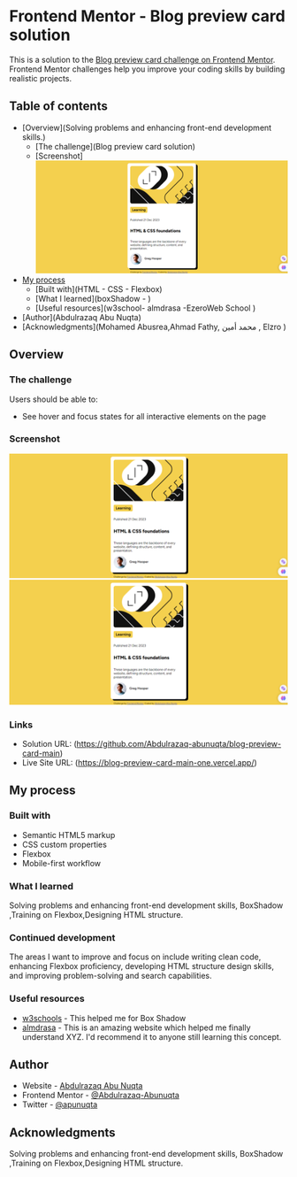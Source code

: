 # Frontend Mentor - Blog preview card solution

This is a solution to the [Blog preview card challenge on Frontend Mentor](https://www.frontendmentor.io/challenges/blog-preview-card-ckPaj01IcS). Frontend Mentor challenges help you improve your coding skills by building realistic projects. 

## Table of contents

- [Overview](Solving problems and enhancing front-end development   skills.)
  - [The challenge](Blog preview card solution)
  - [Screenshot] <img src="/assets/Screenshot/screencapture-127-0-0-1-5501-index-html-2024-01-14-08_41_09.png"/>
- [My process](#my-process)
  - [Built with](HTML - CSS -   Flexbox)
  - [What I learned](boxShadow - )
  - [Useful resources](w3school- almdrasa -EzeroWeb School )
- [Author](Abdulrazaq Abu Nuqta)
- [Acknowledgments](Mohamed Abusrea,Ahmad Fathy, محمد أمين ,  Elzro  )


## Overview

### The challenge

Users should be able to:

- See hover and focus states for all interactive elements on the page

### Screenshot

![](./assets/Screenshot/screencapture-127-0-0-1-5501-index-html-2024-01-14-08_41_09.png)
<img src="/assets/Screenshot/screencapture-127-0-0-1-5501-index-html-2024-01-14-08_41_09.png"/>

### Links

- Solution URL: (https://github.com/Abdulrazaq-abunuqta/blog-preview-card-main)
- Live Site URL: (https://blog-preview-card-main-one.vercel.app/)

## My process

### Built with

- Semantic HTML5 markup
- CSS custom properties
- Flexbox
- Mobile-first workflow

### What I learned

Solving problems and enhancing front-end development skills, BoxShadow ,Training on Flexbox,Designing HTML structure.


### Continued development
The areas I want to improve and focus on include writing clean code, enhancing Flexbox proficiency, developing HTML structure design skills, and improving problem-solving and search capabilities.


### Useful resources

- [w3schools](https://www.w3schools.com/css/default.asp) - This helped me for Box Shadow
- [almdrasa](https://almdrasa.com/) - This is an amazing website which helped me finally understand XYZ. I'd recommend it to anyone still learning this concept.


## Author

- Website - [Abdulrazaq Abu Nuqta](www.abdulrazaqabunuqta.com)
- Frontend Mentor - [@Abdulrazaq-Abunuqta](https://www.frontendmentor.io/profile/Abdulrazaq-Abunuqta)
- Twitter - [@apunuqta](https://www.twitter.com/apunuqta)


## Acknowledgments

Solving problems and enhancing front-end development skills, BoxShadow ,Training on Flexbox,Designing HTML structure.
